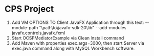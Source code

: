 # CPS Project

1. Add VM OPTIONS TO Client JavaFX Application through this text: --module-path "\path\to\javafx-sdk-20\lib" --add-modules javafx.controls,javafx.fxml
2. Start OCSFMediatorExample via Clean Install command
3. Add Maven with properties exec.args=3000, then start Server via exec:java command along with MySQL Workbench software. 

